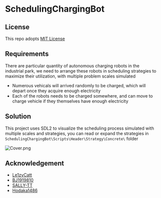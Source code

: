 # SchedulingChargingBot

## License
This repo adopts [MIT License](https://spdx.org/licenses/MIT)

## Requirements
There are particular quantity of autonomous charging robots in the industrial park, we need to arrange these robots in scheduling strategies to maximize their utilization, with multiple problem scales simulated
- Numerous vehicals will arrived randomly to be charged, which will depart once they acquire enough electricity
- Each of the robots needs to be charged somewhere, and can move to charge vehicle if they themselves have enough electricity

## Solution
This project uses SDL2 to visualize the scheduling process simulated with multiple scales and strategies, you can read or expand the strategies in `SchedulingChargingBot\Scripts\Header\Strategy\Concrete\` folder

![Cover.png](https://github.com/WhythZ/SchedulingChargingBot/blob/master/Cover.gif)

## Acknowledgement
- [Le1zyCatt](https://github.com/Le1zyCatt)
- [BJ1919810](https://github.com/BJ1919810)
- [SALLY-TT](https://github.com/SALLY-TT)
- [Hodaka1486](https://github.com/Hodaka1486)
